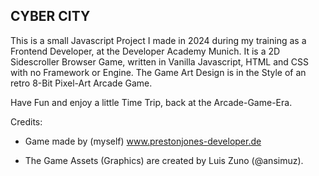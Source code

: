 CYBER CITY
---
This is a small Javascript Project I made in 2024 during my training as a Frontend Developer, at the Developer Academy Munich.
It is a 2D Sidescroller Browser Game, written in Vanilla Javascript, HTML and CSS with no Framework or Engine.
The Game Art Design is in the Style of an retro 8-Bit Pixel-Art Arcade Game.

Have Fun and enjoy a little Time Trip, back at the Arcade-Game-Era.

Credits:

- Game made by (myself) www.prestonjones-developer.de

- The Game Assets (Graphics) are created by Luis Zuno (@ansimuz).
